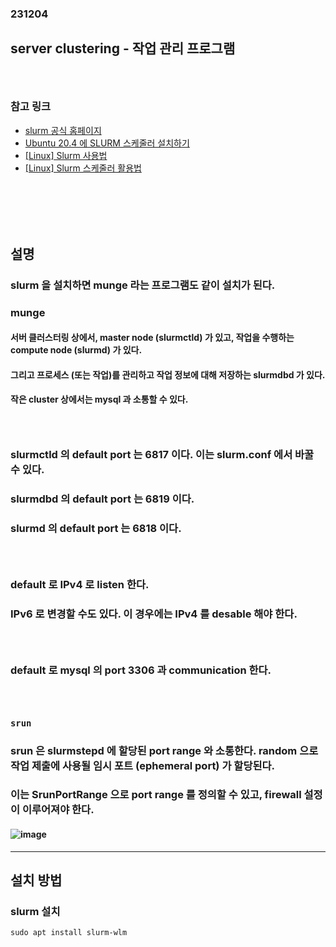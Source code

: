 ### 231204
## server clustering - 작업 관리 프로그램
### <br/>

### 참고 링크
- [slurm 공식 홈페이지](https://slurm.schedmd.com/network.html)
- [Ubuntu 20.4 에 SLURM 스케줄러 설치하기](http://luxnox.iptime.org/blog/ubuntu-20-4-%EC%97%90-slurm-%EC%8A%A4%EC%BC%80%EC%A4%84%EB%9F%AC-%EC%84%A4%EC%B9%98%ED%95%98%EA%B8%B0/)
- [\[Linux\] Slurm 사용법](http://shumin.co.kr/linux-slurm-%EC%82%AC%EC%9A%A9%EB%B2%95/)
- [\[Linux\] Slurm 스케줄러 활용법](https://doheejin.github.io/linux/2021/02/18/linux-slurm.html)
### <br/><br/><br/>

## 설명
### slurm 을 설치하면 munge 라는 프로그램도 같이 설치가 된다.
### munge
#### 서버 클러스터링 상에서, master node (slurmctld) 가 있고, 작업을 수행하는 compute node (slurmd) 가 있다.
#### 그리고 프로세스 (또는 작업)를 관리하고 작업 정보에 대해 저장하는 slurmdbd 가 있다. 
#### 작은 cluster 상에서는 mysql 과 소통할 수 있다. 
### <br/>

### slurmctld 의 default port 는 6817 이다. 이는 slurm.conf 에서 바꿀 수 있다.
### slurmdbd 의 default port 는 6819 이다.
### slurmd 의 default port 는 6818 이다.
### <br/>

### default 로 IPv4 로 listen 한다. 
### IPv6 로 변경할 수도 있다. 이 경우에는 IPv4 를 desable 해야 한다.
### <br/>

### default 로 mysql 의 port 3306 과 communication 한다.
### <br/>

### `srun`
### srun 은 slurmstepd 에 할당된 port range 와 소통한다. random 으로 작업 제출에 사용될 임시 포트 (ephemeral port) 가 할당된다. 
### 이는 SrunPortRange 으로 port range 를 정의할 수 있고, firewall 설정이 이루어져야 한다.
#### ![image](https://github.com/Shin-jongwhan/slurm/assets/62974484/598b6828-c2d2-4c7e-be00-94acc46217ad)



--------------------------------------------------------------------------


## 설치 방법
### slurm 설치
```
sudo apt install slurm-wlm
```

